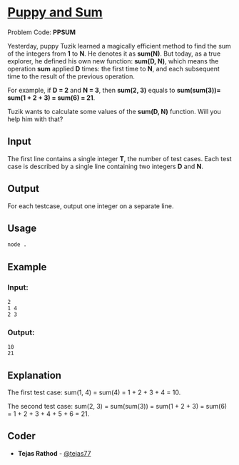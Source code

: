 
# [Puppy and Sum](https://www.codechef.com/problems/PPSUM)
Problem Code: **PPSUM**

Yesterday, puppy Tuzik learned a magically efficient method to find the sum of the integers from **1** to **N**. He denotes it as **sum(N)**. But today, as a true explorer, he defined his own new function: **sum(D, N)**, which means the operation **sum** applied **D** times: the first time to **N**, and each subsequent time to the result of the previous operation.

For example, if **D = 2** and **N = 3**, then **sum(2, 3)** equals to **sum(sum(3))= sum(1 + 2 + 3) = sum(6) = 21**.

Tuzik wants to calculate some values of the **sum(D, N)** function. Will you help him with that?

## Input

The first line contains a single integer **T**, the number of test cases. Each test case is described by a single line containing two integers **D** and **N**.

## Output

For each testcase, output one integer on a separate line.

## Usage
```sh
node .
```
## Example
### Input:
```
2
1 4
2 3
```
### Output:
```
10
21
```
## Explanation

The first test case: sum(1, 4) = sum(4) = 1 + 2 + 3 + 4 = 10.

The second test case: sum(2, 3) = sum(sum(3)) = sum(1 + 2 + 3) = sum(6) = 1 + 2 + 3 + 4 + 5 + 6 = 21.

## Coder

* **Tejas Rathod** - [@tejas77](https://github.com/tejas77)
